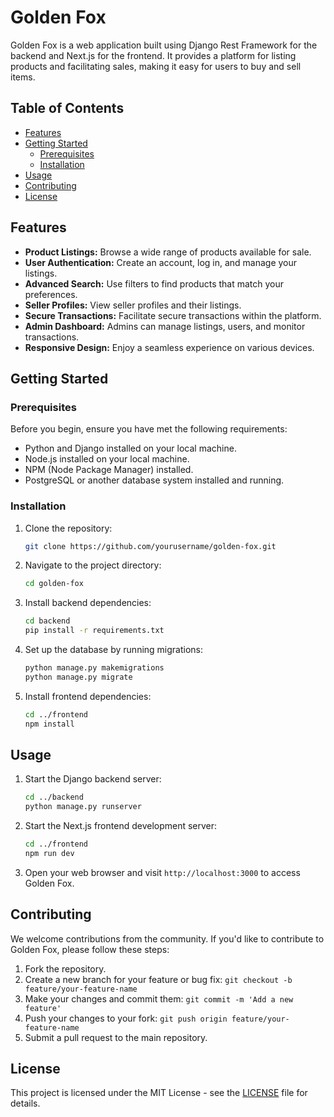 # Golden Fox

Golden Fox is a web application built using Django Rest Framework for the backend and Next.js for the frontend. It provides a platform for listing products and facilitating sales, making it easy for users to buy and sell items.

## Table of Contents

- [Features](#features)
- [Getting Started](#getting-started)
  - [Prerequisites](#prerequisites)
  - [Installation](#installation)
- [Usage](#usage)
- [Contributing](#contributing)
- [License](#license)

## Features

- **Product Listings:** Browse a wide range of products available for sale.
- **User Authentication:** Create an account, log in, and manage your listings.
- **Advanced Search:** Use filters to find products that match your preferences.
- **Seller Profiles:** View seller profiles and their listings.
- **Secure Transactions:** Facilitate secure transactions within the platform.
- **Admin Dashboard:** Admins can manage listings, users, and monitor transactions.
- **Responsive Design:** Enjoy a seamless experience on various devices.

## Getting Started

### Prerequisites

Before you begin, ensure you have met the following requirements:

- Python and Django installed on your local machine.
- Node.js installed on your local machine.
- NPM (Node Package Manager) installed.
- PostgreSQL or another database system installed and running.

### Installation

1. Clone the repository:

   ```bash
   git clone https://github.com/yourusername/golden-fox.git
   ```

2. Navigate to the project directory:

   ```bash
   cd golden-fox
   ```

3. Install backend dependencies:

   ```bash
   cd backend
   pip install -r requirements.txt
   ```

4. Set up the database by running migrations:

   ```bash
   python manage.py makemigrations
   python manage.py migrate
   ```

5. Install frontend dependencies:

   ```bash
   cd ../frontend
   npm install
   ```

## Usage

1. Start the Django backend server:

   ```bash
   cd ../backend
   python manage.py runserver
   ```

2. Start the Next.js frontend development server:

   ```bash
   cd ../frontend
   npm run dev
   ```

3. Open your web browser and visit `http://localhost:3000` to access Golden Fox.

## Contributing

We welcome contributions from the community. If you'd like to contribute to Golden Fox, please follow these steps:

1. Fork the repository.
2. Create a new branch for your feature or bug fix: `git checkout -b feature/your-feature-name`
3. Make your changes and commit them: `git commit -m 'Add a new feature'`
4. Push your changes to your fork: `git push origin feature/your-feature-name`
5. Submit a pull request to the main repository.

## License

This project is licensed under the MIT License - see the [LICENSE](LICENSE) file for details.